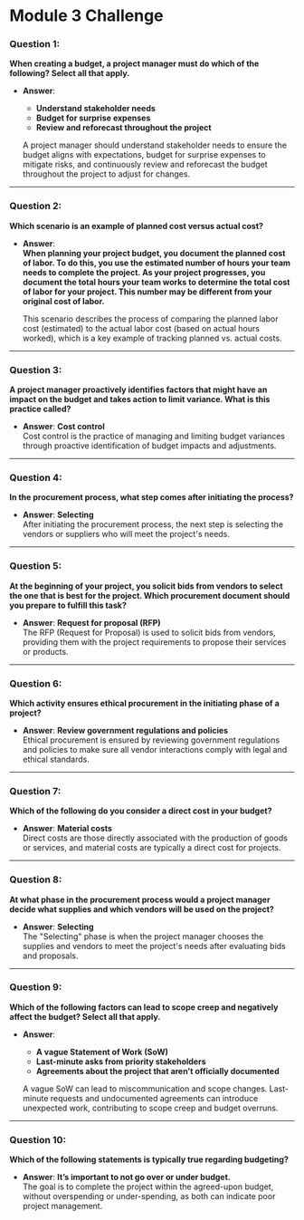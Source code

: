 # Module 3 Challenge

### Question 1:
**When creating a budget, a project manager must do which of the following? Select all that apply.**

- **Answer**:  
  - **Understand stakeholder needs**  
  - **Budget for surprise expenses**  
  - **Review and reforecast throughout the project**

  A project manager should understand stakeholder needs to ensure the budget aligns with expectations, budget for surprise expenses to mitigate risks, and continuously review and reforecast the budget throughout the project to adjust for changes.

---

### Question 2:
**Which scenario is an example of planned cost versus actual cost?**

- **Answer**:  
  **When planning your project budget, you document the planned cost of labor. To do this, you use the estimated number of hours your team needs to complete the project. As your project progresses, you document the total hours your team works to determine the total cost of labor for your project. This number may be different from your original cost of labor.**

  This scenario describes the process of comparing the planned labor cost (estimated) to the actual labor cost (based on actual hours worked), which is a key example of tracking planned vs. actual costs.

---

### Question 3:
**A project manager proactively identifies factors that might have an impact on the budget and takes action to limit variance. What is this practice called?**

- **Answer**: **Cost control**  
  Cost control is the practice of managing and limiting budget variances through proactive identification of budget impacts and adjustments.

---

### Question 4:
**In the procurement process, what step comes after initiating the process?**

- **Answer**: **Selecting**  
  After initiating the procurement process, the next step is selecting the vendors or suppliers who will meet the project's needs.

---

### Question 5:
**At the beginning of your project, you solicit bids from vendors to select the one that is best for the project. Which procurement document should you prepare to fulfill this task?**

- **Answer**: **Request for proposal (RFP)**  
  The RFP (Request for Proposal) is used to solicit bids from vendors, providing them with the project requirements to propose their services or products.

---

### Question 6:
**Which activity ensures ethical procurement in the initiating phase of a project?**

- **Answer**: **Review government regulations and policies**  
  Ethical procurement is ensured by reviewing government regulations and policies to make sure all vendor interactions comply with legal and ethical standards.

---

### Question 7:
**Which of the following do you consider a direct cost in your budget?**

- **Answer**: **Material costs**  
  Direct costs are those directly associated with the production of goods or services, and material costs are typically a direct cost for projects.

---

### Question 8:
**At what phase in the procurement process would a project manager decide what supplies and which vendors will be used on the project?**

- **Answer**: **Selecting**  
  The "Selecting" phase is when the project manager chooses the supplies and vendors to meet the project's needs after evaluating bids and proposals.

---

### Question 9:
**Which of the following factors can lead to scope creep and negatively affect the budget? Select all that apply.**

- **Answer**:  
  - **A vague Statement of Work (SoW)**  
  - **Last-minute asks from priority stakeholders**  
  - **Agreements about the project that aren’t officially documented**

  A vague SoW can lead to miscommunication and scope changes. Last-minute requests and undocumented agreements can introduce unexpected work, contributing to scope creep and budget overruns.

---

### Question 10:
**Which of the following statements is typically true regarding budgeting?**

- **Answer**: **It’s important to not go over or under budget.**  
  The goal is to complete the project within the agreed-upon budget, without overspending or under-spending, as both can indicate poor project management.
